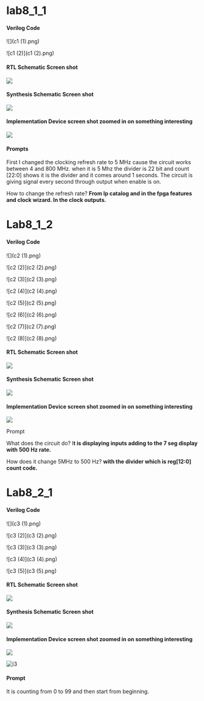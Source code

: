

# lab8_1_1

#### Verilog Code

![](c1 (1).png)

![c1 (2)](c1 (2).png)

#### RTL Schematic Screen shot

![](r1.png)

#### Synthesis Schematic Screen shot

![](s1.PNG)

#### Implementation Device screen shot zoomed in on something interesting

![](i1.png)

#### Prompts

First I changed the clocking refresh rate to 5 MHz cause the circuit works between 4 and 800 MHz. when it is 5 Mhz the divider is 22 bit and count [22:0] shows it is the divider and it comes around 1 seconds. The circuit is giving signal every second through output when enable is on.  

How to change the refresh rate? **From Ip catalog and in the fpga features and clock wizard. In the clock outputs.**



# Lab8_1_2

#### Verilog Code

![](c2 (1).png)

![c2 (2)](c2 (2).png)

![c2 (3)](c2 (3).png)

![c2 (4)](c2 (4).png)

![c2 (5)](c2 (5).png)

![c2 (6)](c2 (6).png)

![c2 (7)](c2 (7).png)

![c2 (8)](c2 (8).png)

#### RTL Schematic Screen shot

![](rtl2.PNG)

#### Synthesis Schematic Screen shot

![](synt2.PNG)

#### Implementation Device screen shot zoomed in on something interesting



![](imp2.PNG)

Prompt

What does the circuit do? I**t is displaying inputs adding to the 7 seg display with 500 Hz rate.**

How does it change 5MHz to 500 Hz? **with the divider which is reg[12:0] count code.**

# Lab8_2_1

#### Verilog Code

![](c3 (1).png)

![c3 (2)](c3 (2).png)

![c3 (3)](c3 (3).png)

![c3 (4)](c3 (4).png)

![c3 (5)](c3 (5).png)

#### RTL Schematic Screen shot

![](rtl3.PNG)

#### Synthesis Schematic Screen shot

![](s3.PNG)

#### Implementation Device screen shot zoomed in on something interesting

![](im32.PNG)

![i3](i3.PNG)

#### Prompt

It is counting from 0 to 99 and then start from beginning.

